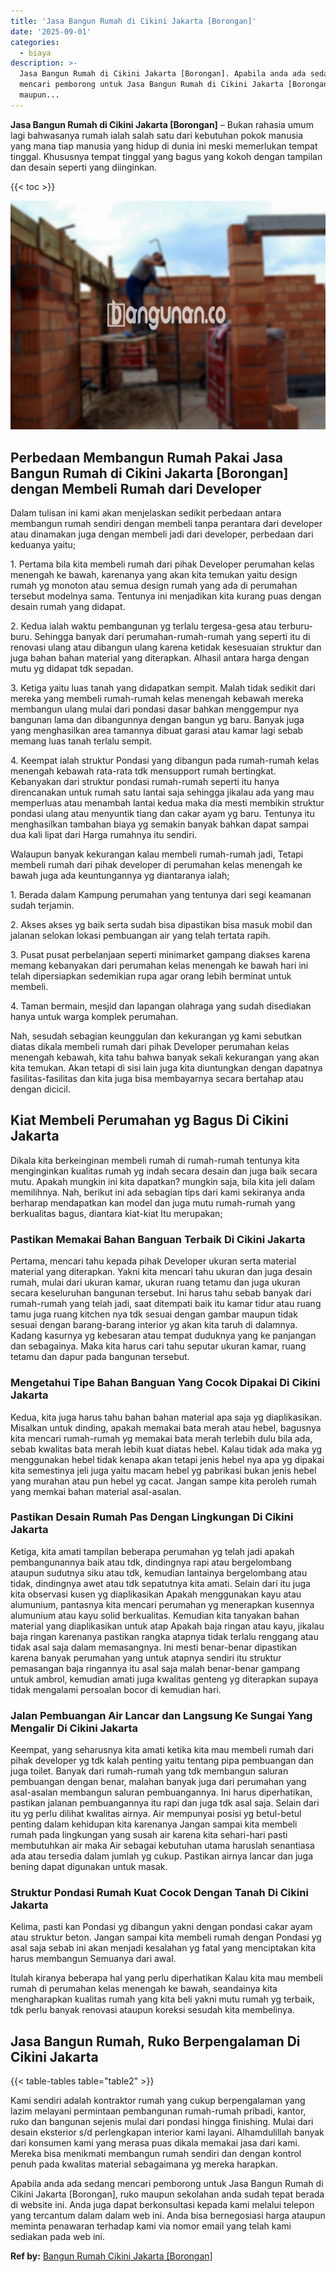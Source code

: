 ```yaml
---
title: 'Jasa Bangun Rumah di Cikini Jakarta [Borongan]'
date: '2025-09-01'
categories:
  - biaya
description: >-
  Jasa Bangun Rumah di Cikini Jakarta [Borongan]. Apabila anda ada sedang
  mencari pemborong untuk Jasa Bangun Rumah di Cikini Jakarta [Borongan], ruko
  maupun...
---
```


**Jasa Bangun Rumah di Cikini Jakarta \[Borongan\]** – Bukan rahasia umum lagi bahwasanya rumah ialah salah satu dari kebutuhan pokok manusia yang mana tiap manusia yang hidup di dunia ini meski memerlukan tempat tinggal. Khususnya tempat tinggal yang bagus yang kokoh dengan tampilan dan desain seperti yang diinginkan.

{{< toc >}}

![Jasa Bangun Rumah di Cikini Jakarta [Borongan]](/images/borong-bangunan-32.png)

## Perbedaan Membangun Rumah Pakai Jasa Bangun Rumah di Cikini Jakarta \[Borongan\] dengan Membeli Rumah dari Developer

Dalam tulisan ini kami akan menjelaskan sedikit perbedaan antara membangun rumah sendiri dengan membeli tanpa perantara dari developer atau dinamakan juga dengan membeli jadi dari developer, perbedaan dari keduanya yaitu;

1\. Pertama bila kita membeli rumah dari pihak Developer perumahan kelas menengah ke bawah, karenanya yang akan kita temukan yaitu design rumah yg monoton atau semua design rumah yang ada di perumahan tersebut modelnya sama. Tentunya ini menjadikan kita kurang puas dengan desain rumah yang didapat.

2\. Kedua ialah waktu pembangunan yg terlalu tergesa-gesa atau terburu-buru. Sehingga banyak dari perumahan-rumah-rumah yang seperti itu di renovasi ulang atau dibangun ulang karena ketidak kesesuaian struktur dan juga bahan bahan material yang diterapkan. Alhasil antara harga dengan mutu yg didapat tdk sepadan.

3\. Ketiga yaitu luas tanah yang didapatkan sempit. Malah tidak sedikit dari mereka yang membeli rumah-rumah kelas menengah kebawah mereka membangun ulang mulai dari pondasi dasar bahkan menggempur nya bangunan lama dan dibangunnya dengan bangun yg baru. Banyak juga yang menghasilkan area tamannya dibuat garasi atau kamar lagi sebab memang luas tanah terlalu sempit.

4\. Keempat ialah struktur Pondasi yang dibangun pada rumah-rumah kelas menengah kebawah rata-rata tdk mensupport rumah bertingkat. Kebanyakan dari struktur pondasi rumah-rumah seperti itu hanya direncanakan untuk rumah satu lantai saja sehingga jikalau ada yang mau memperluas atau menambah lantai kedua maka dia mesti membikin struktur pondasi ulang atau menyuntik tiang dan cakar ayam yg baru. Tentunya itu menghasilkan tambahan biaya yg semakin banyak bahkan dapat sampai dua kali lipat dari Harga rumahnya itu sendiri.

Walaupun banyak kekurangan kalau membeli rumah-rumah jadi, Tetapi membeli rumah dari pihak developer di perumahan kelas menengah ke bawah juga ada keuntungannya yg diantaranya ialah;

1\. Berada dalam Kampung perumahan yang tentunya dari segi keamanan sudah terjamin.

2\. Akses akses yg baik serta sudah bisa dipastikan bisa masuk mobil dan jalanan selokan lokasi pembuangan air yang telah tertata rapih.

3\. Pusat pusat perbelanjaan seperti minimarket gampang diakses karena memang kebanyakan dari perumahan kelas menengah ke bawah hari ini telah dipersiapkan sedemikian rupa agar orang lebih berminat untuk membeli.

4\. Taman bermain, mesjid dan lapangan olahraga yang sudah disediakan hanya untuk warga komplek perumahan.

Nah, sesudah sebagian keunggulan dan kekurangan yg kami sebutkan diatas dikala membeli rumah dari pihak Developer perumahan kelas menengah kebawah, kita tahu bahwa banyak sekali kekurangan yang akan kita temukan. Akan tetapi di sisi lain juga kita diuntungkan dengan dapatnya fasilitas-fasilitas dan kita juga bisa membayarnya secara bertahap atau dengan dicicil.

## Kiat Membeli Perumahan yg Bagus Di Cikini Jakarta

Dikala kita berkeinginan membeli rumah di rumah-rumah tentunya kita menginginkan kualitas rumah yg indah secara desain dan juga baik secara mutu. Apakah mungkin ini kita dapatkan? mungkin saja, bila kita jeli dalam memilihnya. Nah, berikut ini ada sebagian tips dari kami sekiranya anda berharap mendapatkan kan model dan juga mutu rumah-rumah yang berkualitas bagus, diantara kiat-kiat Itu merupakan;

### Pastikan Memakai Bahan Banguan Terbaik Di Cikini Jakarta

Pertama, mencari tahu kepada pihak Developer ukuran serta material material yang diterapkan. Yakni kita mencari tahu ukuran dan juga desain rumah, mulai dari ukuran kamar, ukuran ruang tetamu dan juga ukuran secara keseluruhan bangunan tersebut. Ini harus tahu sebab banyak dari rumah-rumah yang telah jadi, saat ditempati baik itu kamar tidur atau ruang tamu juga ruang kitchen nya tdk sesuai dengan gambar maupun tidak sesuai dengan barang-barang interior yg akan kita taruh di dalamnya. Kadang kasurnya yg kebesaran atau tempat duduknya yang ke panjangan dan sebagainya. Maka kita harus cari tahu seputar ukuran kamar, ruang tetamu dan dapur pada bangunan tersebut.

### Mengetahui Tipe Bahan Banguan Yang Cocok Dipakai Di Cikini Jakarta

Kedua, kita juga harus tahu bahan bahan material apa saja yg diaplikasikan. Misalkan untuk dinding, apakah memakai bata merah atau hebel, bagusnya kita mencari rumah-rumah yg memakai bata merah terlebih dulu bila ada, sebab kwalitas bata merah lebih kuat diatas hebel. Kalau tidak ada maka yg menggunakan hebel tidak kenapa akan tetapi jenis hebel nya apa yg dipakai kita semestinya jeli juga yaitu macam hebel yg pabrikasi bukan jenis hebel yang murahan atau pun hebel yg cacat. Jangan sampe kita peroleh rumah yang memkai bahan material asal-asalan.

### Pastikan Desain Rumah Pas Dengan Lingkungan Di Cikini Jakarta

Ketiga, kita amati tampilan beberapa perumahan yg telah jadi apakah pembangunannya baik atau tdk, dindingnya rapi atau bergelombang ataupun sudutnya siku atau tdk, kemudian lantainya bergelombang atau tidak, dindingnya awet atau tdk sepatutnya kita amati. Selain dari itu juga kita observasi kusen yg diaplikasikan Apakah menggunakan kayu atau alumunium, pantasnya kita mencari perumahan yg menerapkan kusennya alumunium atau kayu solid berkualitas. Kemudian kita tanyakan bahan material yang diaplikasikan untuk atap Apakah baja ringan atau kayu, jikalau baja ringan karenanya pastikan rangka atapnya tidak terlalu renggang atau tidak asal saja dalam memasangnya. Ini mesti benar-benar dipastikan karena banyak perumahan yang untuk atapnya sendiri itu struktur pemasangan baja ringannya itu asal saja malah benar-benar gampang untuk ambrol, kemudian amati juga kwalitas genteng yg diterapkan supaya tidak mengalami persoalan bocor di kemudian hari.

### Jalan Pembuangan Air Lancar dan Langsung Ke Sungai Yang Mengalir Di Cikini Jakarta

Keempat, yang seharusnya kita amati ketika kita mau membeli rumah dari pihak developer yg tdk kalah penting yaitu tentang pipa pembuangan dan juga toilet. Banyak dari rumah-rumah yang tdk membangun saluran pembuangan dengan benar, malahan banyak juga dari perumahan yang asal-asalan membangun saluran pembuangannya. Ini harus diperhatikan, pastikan jalanan pembuangannya itu rapi dan juga tdk asal saja. Selain dari itu yg perlu dilihat kwalitas airnya. Air mempunyai posisi yg betul-betul penting dalam kehidupan kita karenanya Jangan sampai kita membeli rumah pada lingkungan yang susah air karena kita sehari-hari pasti membutuhkan air maka Air sebagai kebutuhan utama haruslah senantiasa ada atau tersedia dalam jumlah yg cukup. Pastikan airnya lancar dan juga bening dapat digunakan untuk masak.

### Struktur Pondasi Rumah Kuat Cocok Dengan Tanah Di Cikini Jakarta

Kelima, pasti kan Pondasi yg dibangun yakni dengan pondasi cakar ayam atau struktur beton. Jangan sampai kita membeli rumah dengan Pondasi yg asal saja sebab ini akan menjadi kesalahan yg fatal yang menciptakan kita harus membangun Semuanya dari awal.

Itulah kiranya beberapa hal yang perlu diperhatikan Kalau kita mau membeli rumah di perumahan kelas menengah ke bawah, seandainya kita mengharapkan kualitas rumah yang kita beli yakni mutu rumah yg terbaik, tdk perlu banyak renovasi ataupun koreksi sesudah kita membelinya.

## Jasa Bangun Rumah, Ruko Berpengalaman Di Cikini Jakarta

{{< table-tables table="table2" >}}

Kami sendiri adalah kontraktor rumah yang cukup berpengalaman yang lazim melayani permintaan pembangunan rumah-rumah pribadi, kantor, ruko dan bangunan sejenis mulai dari pondasi hingga finishing. Mulai dari desain eksterior s/d perlengkapan interior kami layani. Alhamdulillah banyak dari konsumen kami yang merasa puas dikala memakai jasa dari kami. Mereka bisa menikmati membangun rumah sendiri dan dengan kontrol penuh pada kwalitas material sebagaimana yg mereka harapkan.

Apabila anda ada sedang mencari pemborong untuk Jasa Bangun Rumah di Cikini Jakarta \[Borongan\], ruko maupun sekolahan anda sudah tepat berada di website ini. Anda juga dapat berkonsultasi kepada kami melalui telepon yang tercantum dalam dalam web ini. Anda bisa bernegosiasi harga ataupun meminta penawaran terhadap kami via nomor email yang telah kami sediakan pada web ini.

**Ref by:** [Bangun Rumah Cikini Jakarta [Borongan]](https://id.wikipedia.org/wiki/Bangun)
